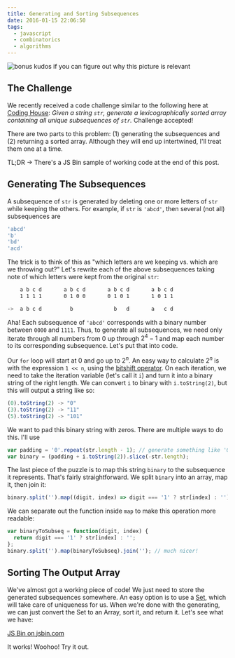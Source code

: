 ```yaml
---
title: Generating and Sorting Subsequences
date: 2016-01-15 22:06:50
tags:
  - javascript 
  - combinatorics
  - algorithms
---
```


<img src="/blog/css/images/PascalTriangle.jpg" alt="bonus kudos if you can figure out why this picture is relevant">

## The Challenge

We recently received a code challenge similar to the following here at [Coding House](https://codinghouse.co/): _Given a string `str`, generate a lexicographically sorted array containing all unique subsequences of `str`._ Challenge accepted!

There are two parts to this problem: (1) generating the subsequences and (2) returning a sorted array. Although they will end up intertwined, I'll treat them one at a time.

TL;DR &rarr; There's a JS Bin sample of working code at the end of this post.

## Generating The Subsequences

A subsequence of `str` is generated by deleting one or more letters of `str` while keeping the others. For example, if `str` is `'abcd'`, then several (not all) subsequences are

```javascript
'abcd'
'b'
'bd'
'acd'
```

The trick is to think of this as "which letters are we keeping vs. which are we throwing out?" Let's rewrite each of the above subsequences taking note of which letters were kept from the original `str`:

```bash
    a b c d       a b c d       a b c d       a b c d
    1 1 1 1       0 1 0 0       0 1 0 1       1 0 1 1

->  a b c d         b             b   d       a   c d
```

Aha! Each subsequence of `'abcd'` corresponds with a binary number between `0000` and `1111`. Thus, to generate all subsequences, we need only iterate through all numbers from $0$ up through $2^4 - 1$ and map each number to its corresponding subsequence. Let's put that into code.

Our `for` loop will start at $0$ and go up to $2^n$. An easy way to calculate $2^n$ is with the expression `1 << n`, using the [bitshift operator](https://developer.mozilla.org/en-US/docs/Web/JavaScript/Reference/Operators/Bitwise_Operators). On each iteration, we need to take the iteration variable (let's call it `i`) and turn it into a binary string of the right length. We can convert `i` to binary with `i.toString(2)`, but this will output a string like so:

```javascript
(0).toString(2) -> "0"
(3).toString(2) -> "11"
(5).toString(2) -> "101"
```

We want to pad this binary string with zeros. There are multiple ways to do this. I'll use

```javascript
var padding = '0'.repeat(str.length - 1); // generate something like '000'
var binary = (padding + i.toString(2)).slice(-str.length);
```

The last piece of the puzzle is to map this string `binary` to the subsequence it represents. That's fairly straightforward. We split `binary` into an array, map it, then join it:

```javascript
binary.split('').map((digit, index) => digit === '1' ? str[index] : '').join('')
```

We can separate out the function inside `map` to make this operation more readable:

```javascript
var binaryToSubseq = function(digit, index) {
  return digit === '1' ? str[index] : '';
};
binary.split('').map(binaryToSubseq).join(''); // much nicer!
```

## Sorting The Output Array

We've almost got a working piece of code! We just need to store the generated subsequences somewhere. An easy option is to use a [Set](https://developer.mozilla.org/en-US/docs/Web/JavaScript/Reference/Global_Objects/Set), which will take care of uniqueness for us. When we're done with the generating, we can just convert the Set to an Array, sort it, and return it. Let's see what we have:

<a class="jsbin-embed" href="http://jsbin.com/zulobe/embed?js">JS Bin on jsbin.com</a><script src="http://static.jsbin.com/js/embed.min.js?3.35.9"></script>

It works! Woohoo! Try it out.
